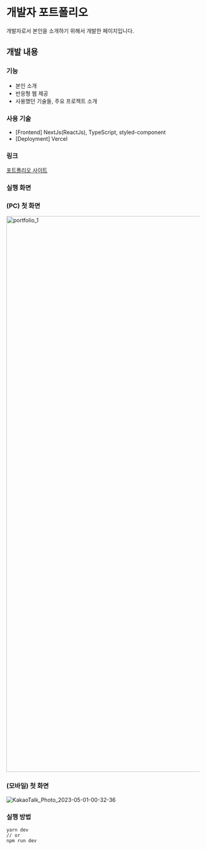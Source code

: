 # 개발자 포트폴리오
개발자로서 본인을 소개하기 위해서 개발한 페이지입니다.

## 개발 내용
### 기능
- 본인 소개
- 반응형 웹 제공
- 사용했던 기술들, 주요 프로젝트 소개 

### 사용 기술
- [Frontend] NextJs(ReactJs), TypeScript, styled-component
- [Deployment] Vercel

### 링크
[포트폴리오 사이트](https://junjinu-portfolio-blue.vercel.app/)

### 실행 화면
### (PC) 첫 화면
<img width="1447" alt="portfolio_1" src="https://user-images.githubusercontent.com/81470586/235359958-5251c389-5454-49e6-8003-21124a0120f8.png">

### (모바일) 첫 화면
![KakaoTalk_Photo_2023-05-01-00-32-36](https://user-images.githubusercontent.com/81470586/235362019-40975311-d587-4329-99df-35842bb1050b.png)



### 실행 방법
```
yarn dev
// or
npm run dev
```
